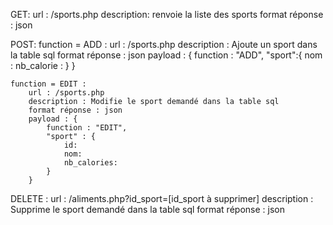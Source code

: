 GET:
    url : /sports.php
    description: renvoie la liste des sports
    format réponse : json

POST:
    function = ADD :
        url : /sports.php
        description : Ajoute un sport dans la table sql
        format réponse : json
        payload : {
            function : "ADD",
            "sport":{
                nom :
                nb_calorie :
            }
        }

    function = EDIT :
        url : /sports.php
        description : Modifie le sport demandé dans la table sql
        format réponse : json
        payload : {
            function : "EDIT",
            "sport" : {
                id:
                nom:
                nb_calories:
            }
        }

DELETE :
    url : /aliments.php?id_sport=[id_sport à supprimer]
    description : Supprime le sport demandé dans la table sql
    format réponse : json